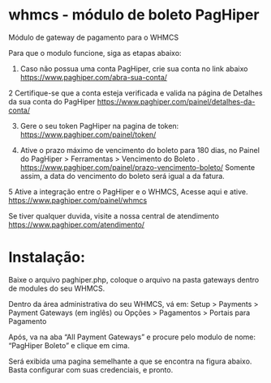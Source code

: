 # whmcs - módulo de boleto PagHiper


Módulo de gateway de pagamento  para o WHMCS

Para que o modulo funcione, siga as etapas abaixo:

1) Caso não possua uma conta PagHiper, crie sua conta no link abaixo
https://www.paghiper.com/abra-sua-conta/ 

2 Certifique-se que a conta esteja verificada e valida na página de Detalhes da sua conta do PagHiper https://www.paghiper.com/painel/detalhes-da-conta/

3) Gere o seu token PagHiper na pagina de token: 
https://www.paghiper.com/painel/token/

4) Ative o prazo máximo de vencimento do boleto para 180 dias, no Painel do PagHiper > Ferramentas > Vencimento do Boleto . 
https://www.paghiper.com/painel/prazo-vencimento-boleto/
Somente assim, a data do vencimento do boleto será igual a da fatura.

5 Ative a integração entre o PagHiper e o WHMCS, Acesse aqui e ative.
https://www.paghiper.com/painel/whmcs

Se tiver qualquer duvida, visite a nossa central de atendimento
https://www.paghiper.com/atendimento/

# Instalação:
Baixe o arquivo paghiper.php, coloque o arquivo na pasta gateways dentro de modules do seu WHMCS. 

Dentro da área administrativa do seu WHMCS, vá em: Setup > Payments > Payment Gateways (em inglês) ou Opções > Pagamentos > Portais para Pagamento

Após, va na aba “All Payment Gateways” e procure pelo modulo de nome: “PagHiper Boleto” e clique em cima.

Será exibida uma pagina semelhante a que se encontra na figura abaixo. Basta configurar com suas credenciais, e pronto.

